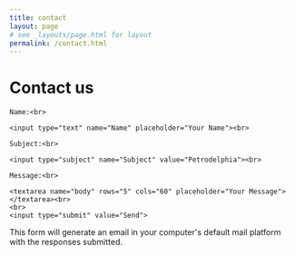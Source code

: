 ```yaml
---
title: contact
layout: page
# see _layouts/page.html for layout
permalink: /contact.html
---
```

# Contact us

<div class="contactForm">

<form action="mailto:libraryrdds@pobox.upenn.edu,jfarm@upenn.edu" method="get" enctype="text/plain">

    Name:<br>

    <input type="text" name="Name" placeholder="Your Name"><br>
  
    Subject:<br>
    
    <input type="subject" name="Subject" value="Petrodelphia"><br>

    Message:<br>

    <textarea name="body" rows="5" cols="60" placeholder="Your Message"></textarea><br>
    <br>
    <input type="submit" value="Send">

  </form>
</div>

This form will generate an email in your computer's default mail platform with the responses submitted.